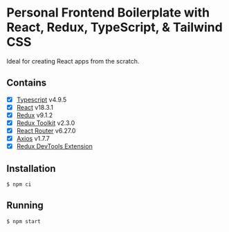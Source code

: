 # Personal Frontend Boilerplate with React, Redux, TypeScript, & Tailwind CSS

Ideal for creating React apps from the scratch.

## Contains

-   [x] [Typescript](https://www.typescriptlang.org/) v4.9.5
-   [x] [React](https://react.dev/) v18.3.1
-   [x] [Redux](https://redux.js.org/) v9.1.2
-   [x] [Redux Toolkit](https://redux-toolkit.js.org/) v2.3.0
-   [x] [React Router](https://reactrouter.com/en/main) v6.27.0
-   [x] [Axios](https://axios-http.com/docs/intro) v1.7.7
-   [x] [Redux DevTools Extension](https://github.com/zalmoxisus/redux-devtools-extension)

## Installation

```
$ npm ci
```

## Running

```
$ npm start
```
